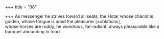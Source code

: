 +++
title = "08"

+++
As messenger he strives toward all seats, the Hotar whose chariot is  golden, whose tongue is amid the pleasures [=oblations],  
whose horses are ruddy, he wondrous, far-radiant, always pleasurable  like a banquet abounding in food.  